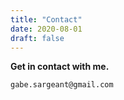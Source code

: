 ```yaml
---
title: "Contact"
date: 2020-08-01
draft: false
---
```


**Get in contact with me.**  

    gabe.sargeant@gmail.com



